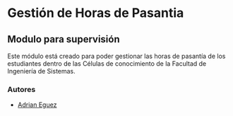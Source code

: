 # Gestión de Horas de Pasantia

## Modulo para supervisión

Este módulo está creado para poder gestionar las horas de pasantía de los estudiantes dentro de las Células de conocimiento de la Facultad de Ingeniería de Sistemas.

### Autores

- [Adrian Eguez](https://github.com/adrianeguez)
